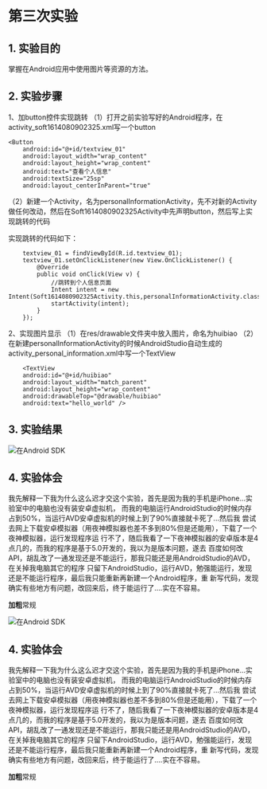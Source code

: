 # 第三次实验 

## 1. 实验目的
掌握在Android应用中使用图片等资源的方法。
## 2. 实验步骤
1、加button控件实现跳转
（1）打开之前实验写好的Android程序，在activity_soft1614080902325.xml写一个button

    <Button
        android:id="@+id/textview_01"
        android:layout_width="wrap_content"
        android:layout_height="wrap_content"
        android:text="查看个人信息"
        android:textSize="25sp"
        android:layout_centerInParent="true"
（2）新建一个Activity，名为personalInformationActivity，先不对新的Activity做任何改动，然后在Soft1614080902325Activity中先声明button，然后写上实现跳转的代码

实现跳转的代码如下：

        textview_01 = findViewById(R.id.textview_01);
        textview_01.setOnClickListener(new View.OnClickListener() {
            @Override
            public void onClick(View v) {
                //跳转到个人信息页面
                Intent intent = new Intent(Soft1614080902325Activity.this,personalInformationActivity.class); 
                startActivity(intent);
            }
        });
2、实现图片显示
（1）在res/drawable文件夹中放入图片，命名为huibiao
（2）在新建personalInformationActivity的时候AndroidStudio自动生成的activity_personal_information.xml中写一个TextView

        <TextView
        android:id="@+id/huibiao"
        android:layout_width="match_parent"
        android:layout_height="wrap_content"
        android:drawableTop="@drawable/huibiao"
        android:text="hello_world" />

## 3. 实验结果

![在Android SDK](https://github.com/li763407418/android-labs-2018/blob/master/soft1614080902325/#2.png)


## 4. 实验体会
我先解释一下我为什么这么迟才交这个实验，首先是因为我的手机是iPhone...实验室中的电脑也没有装安卓虚拟机，
而我的电脑运行AndroidStudio的时候内存占到50%，当运行AVD安卓虚拟机的时候上到了90%直接就卡死了...然后我
尝试去网上下载安卓模拟器（用夜神模拟器也差不多到80%但是还能用），下载了一个夜神模拟器，运行发现程序运
行不了，随后我看了一下夜神模拟器的安卓版本是4点几的，而我的程序是基于5.0开发的，我以为是版本问题，遂去
百度如何改API，胡乱改了一通发现还是不能运行，那我只能还是用AndroidStudio的AVD，在关掉我电脑其它的程序
只留下AndroidStudio，运行AVD，勉强能运行，发现还是不能运行程序，最后我只能重新再新建一个Android程序，重
新写代码，发现确实有些地方有问题，改回来后，终于能运行了....实在不容易。

**加粗**常规

![在Android SDK](https://github.com/li763407418/android-labs-2018/blob/master/soft1614080902325/#2.png)


## 4. 实验体会
我先解释一下我为什么这么迟才交这个实验，首先是因为我的手机是iPhone...实验室中的电脑也没有装安卓虚拟机，
而我的电脑运行AndroidStudio的时候内存占到50%，当运行AVD安卓虚拟机的时候上到了90%直接就卡死了...然后我
尝试去网上下载安卓模拟器（用夜神模拟器也差不多到80%但是还能用），下载了一个夜神模拟器，运行发现程序运
行不了，随后我看了一下夜神模拟器的安卓版本是4点几的，而我的程序是基于5.0开发的，我以为是版本问题，遂去
百度如何改API，胡乱改了一通发现还是不能运行，那我只能还是用AndroidStudio的AVD，在关掉我电脑其它的程序
只留下AndroidStudio，运行AVD，勉强能运行，发现还是不能运行程序，最后我只能重新再新建一个Android程序，重
新写代码，发现确实有些地方有问题，改回来后，终于能运行了....实在不容易。

**加粗**常规
